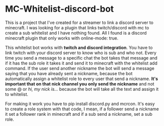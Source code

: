 # MC-Whitelist-discord-bot

This is a project that I've created for a streamer to link a discord server to minecraft. I was looking for a plugin that links twitch/discord with mc to create a sub whitelist and I have nothing found. All I found is a discord minecraft plugin that only works with online-mode: true. 

This whitelist bot works with **twitch and discord integration**. You have to link twitch with your discord server to know who is sub and who not. Every time you send a message to a specific chat the bot takes that message and if it has the sub role it takes it and send it to minecraft with the whitelist add command. If the user send another nickname the bot will send a message saying that you have already sent a nickname, because the bot automatically assign a whitelist role to every user that send a nickname. **It's important that on that nick channel you only send the nickname** and not some @ or _hi, my nick is..._ because the bot will take all the text and assign it to whitelist.

For making it work you have to pip install discord.py and mcrcon. It's easy to create a role system with that code, I mean, if a follower send a nickname it set a follower rank in minecraft and if a sub send a nickname, set a sub role.
